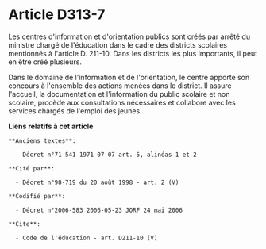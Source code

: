 # Article D313-7

Les centres d'information et d'orientation publics sont créés par arrêté du ministre chargé de l'éducation dans le cadre des
districts scolaires mentionnés à l'article D. 211-10. Dans les districts les plus importants, il peut en être créé
plusieurs. 

Dans le domaine de l'information et de l'orientation, le centre apporte son concours à l'ensemble des actions menées dans le
district. Il assure l'accueil, la documentation et l'information du public scolaire et non scolaire, procède aux
consultations nécessaires et collabore avec les services chargés de l'emploi des jeunes.

**Liens relatifs à cet article**

	**Anciens textes**:

	  - Décret n°71-541 1971-07-07 art. 5, alinéas 1 et 2

	**Cité par**:

	  - Décret n°98-719 du 20 août 1998 - art. 2 (V)

	**Codifié par**:

	  - Décret n°2006-583 2006-05-23 JORF 24 mai 2006

	**Cite**:

	  - Code de l'éducation - art. D211-10 (V)
